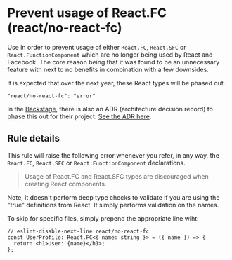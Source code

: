 # Prevent usage of React.FC (react/no-react-fc)

Use in order to prevent usage of either `React.FC`, `React.SFC` or `React.FunctionComponent` which are no longer being used by React and Facebook. The core reason being that it was found to be an unnecessary feature with next to no benefits in combination with a few downsides.

It is expected that over the next year, these React types will be phased out.

```
"react/no-react-fc": "error"
```

In the [Backstage](https://github.com/spotify/backstage), there is also an ADR (architecture decision record) to phase this out for their project. [See the ADR here](https://github.com/spotify/backstage/blob/master/docs/architecture-decisions/adr006-avoid-react-fc.md>).

## Rule details

This rule will raise the following error whenever you refer, in any way, the `React.FC`, `React.SFC` or `React.FunctionComponent` declarations.

> Usage of React.FC and React.SFC types are discouraged when creating React components.

Note, it doesn't perform deep type checks to validate if you are using the "true" definitions from React. It simply performs validation on the names.

To skip for specific files, simply prepend the appropriate line wiht:

```tsx
// eslint-disable-next-line react/no-react-fc
const UserProfile: React.FC<{ name: string }> = ({ name }) => {
  return <h1>User: {name}</h1>;
};
```
